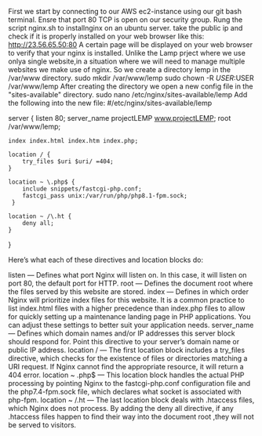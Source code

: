 First we start by connecting to our AWS ec2-instance using our git bash terminal.
Ensre that port 80 TCP is open on our security group.
Rung the script nginx.sh to installnginx on an ubuntu server.
take the public ip and check if it is properly installed on your web browser like this:
    http://23.56.65.50:80
A certain page will be displayed on your web browser to verify that your nginx is installed. Unlike the Lamp prject where we use onlya single website,in a situation where we will need to manage multiple websites we make use of nginx.
So we create a directory lemp in the /var/www directory.
    sudo mkdir /var/www/lemp
    sudo chown -R $USER:$USER /var/www/lemp
After creating the directory we open a new config file in the "sites-available"
directory. 
    sudo nano /etc/nginx/sites-available/lemp
Add the following into the new file:
   #/etc/nginx/sites-available/lemp

server {
    listen 80;
    server_name projectLEMP www.projectLEMP;
    root /var/www/lemp;

    index index.html index.htm index.php;

    location / {
        try_files $uri $uri/ =404;
    }

    location ~ \.php$ {
        include snippets/fastcgi-php.conf;
        fastcgi_pass unix:/var/run/php/php8.1-fpm.sock;
     }

    location ~ /\.ht {
        deny all;
    }

}

Here’s what each of these directives and location blocks do:

listen — Defines what port Nginx will listen on. In this case, it will listen on port 80, the default port for HTTP.
root — Defines the document root where the files served by this website are stored.
index — Defines in which order Nginx will prioritize index files for this website. It is a common practice to list index.html files with a higher precedence than index.php files to allow for quickly setting up a maintenance landing page in PHP applications. You can adjust these settings to better suit your application needs.
server_name — Defines which domain names and/or IP addresses this server block should respond for. Point this directive to your server’s domain name or public IP address.
location / — The first location block includes a try_files directive, which checks for the existence of files or directories matching a URI request. If Nginx cannot find the appropriate resource, it will return a 404 error.
location ~ \.php$ — This location block handles the actual PHP processing by pointing Nginx to the fastcgi-php.conf configuration file and the php7.4-fpm.sock file, which declares what socket is associated with php-fpm.
location ~ /\.ht — The last location block deals with .htaccess files, which Nginx does not process. By adding the deny all directive, if any .htaccess files happen to find their way into the document root ,they will not be served to visitors.
